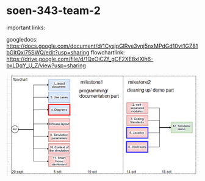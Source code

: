 # soen-343-team-2

important links:

googledocs:
https://docs.google.com/document/d/1CysjpGlRve3vnj5nxMPdGd10vt1GZ81bGitQxi75SWQ/edit?usp=sharing
flowchartlink:
https://drive.google.com/file/d/1QxOiCZf_gCF2XE8xIXlh6-bxLDqY_U_Z/view?usp=sharing




![GitHub Logo](/documentation/flowchart.png)
